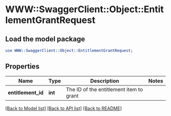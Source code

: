 # WWW::SwaggerClient::Object::EntitlementGrantRequest

## Load the model package
```perl
use WWW::SwaggerClient::Object::EntitlementGrantRequest;
```

## Properties
Name | Type | Description | Notes
------------ | ------------- | ------------- | -------------
**entitlement_id** | **int** | The ID of the entitlement item to grant | 

[[Back to Model list]](../README.md#documentation-for-models) [[Back to API list]](../README.md#documentation-for-api-endpoints) [[Back to README]](../README.md)


